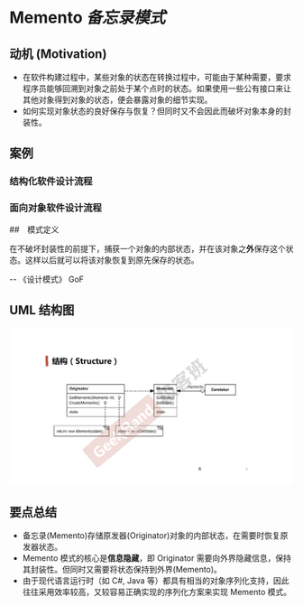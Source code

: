 ﻿# Memento *备忘录模式*

## 动机 (Motivation)

* 在软件构建过程中，某些对象的状态在转换过程中，可能由于某种需要，要求程序员能够回溯到对象之前处于某个点时的状态。如果使用一些公有接口来让其他对象得到对象的状态，便会暴露对象的细节实现。
* 如何实现对象状态的良好保存与恢复？但同时又不会因此而破坏对象本身的封装性。

## 案例


### 结构化软件设计流程

### 面向对象软件设计流程


##　模式定义

在不破坏封装性的前提下，捕获一个对象的内部状态，并在该对象之**外**保存这个状态。这样以后就可以将该对象恢复到原先保存的状态。

-- 《设计模式》 GoF

## UML 结构图


![UML](./UML.png)

## 要点总结

* 备忘录(Memento)存储原发器(Originator)对象的内部状态，在需要时恢复原发器状态。
* Memento 模式的核心是**信息隐藏**，即 Originator 需要向外界隐藏信息，保持其封装性。但同时又需要将状态保持到外界(Memento)。
* 由于现代语言运行时（如 C#, Java 等）都具有相当的对象序列化支持，因此往往采用效率较高，又较容易正确实现的序列化方案来实现 Memento 模式。
